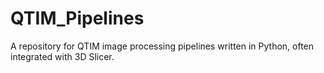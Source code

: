 # QTIM_Pipelines
A repository for QTIM image processing pipelines written in Python, often integrated with 3D Slicer.
